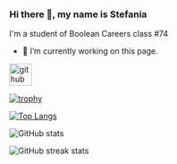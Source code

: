 ### Hi there 👋, my name is Stefania
I'm a student of Boolean Careers class #74 

- 🔭 I’m currently working on this page. 


[<img src='https://cdn.jsdelivr.net/npm/simple-icons@3.0.1/icons/github.svg' alt='github' height='40'>](https://github.com/StefaniaSperani)  

[![trophy](https://github-profile-trophy.vercel.app/?username=StefaniaSperani)](https://github.com/ryo-ma/github-profile-trophy)

[![Top Langs](https://github-readme-stats.vercel.app/api/top-langs/?username=StefaniaSperani)](https://github.com/anuraghazra/github-readme-stats)

![GitHub stats](https://github-readme-stats.vercel.app/api?username=StefaniaSperani&show_icons=true)  

![GitHub streak stats](https://streak-stats.demolab.com/?user=StefaniaSperani)  

